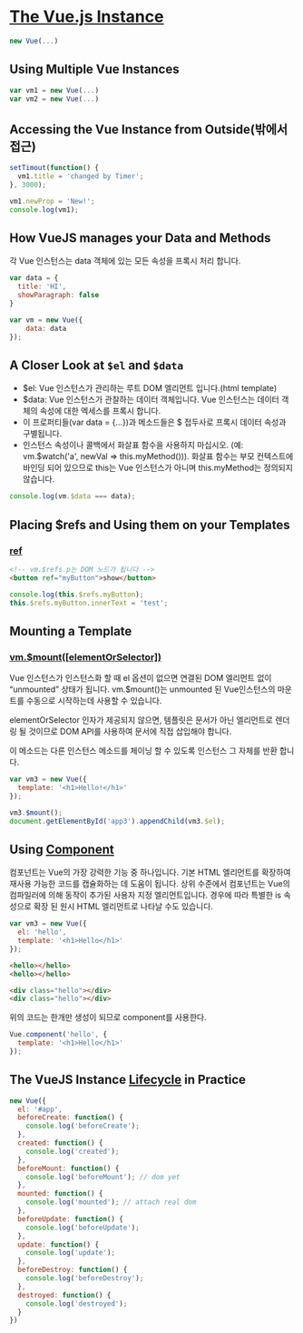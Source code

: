 # [The Vue.js Instance](http://kr.vuejs.org/v2/guide/instance.html#search-form)

```javascript
new Vue(...)
```

## Using Multiple Vue Instances

```javascript
var vm1 = new Vue(...)
var vm2 = new Vue(...)
```

## Accessing the Vue Instance from Outside(밖에서 접근)

```javascript
setTimout(function() {
  vm1.title = 'changed by Timer';
}, 3000);
```

```javascript
vm1.newProp = 'New!';
console.log(vm1);
```

## How VueJS manages your Data and Methods
각 Vue 인스턴스는 data 객체에 있는 모든 속성을 프록시 처리 합니다.

```javascript
var data = {
  title: 'HI',
  showParagraph: false
}

var vm = new Vue({
    data: data
});
```

## A Closer Look at `$el` and `$data`
- $el: Vue 인스턴스가 관리하는 루트 DOM 엘리먼트 입니다.(html template)
- $data: Vue 인스턴스가 관찰하는 데이터 객체입니다. Vue 인스턴스는 데이터 객체의 속성에 대한 엑세스를 프록시 합니다.
- 이 프로퍼티들(var data = {...})과 메소드들은 $ 접두사로 프록시 데이터 속성과 구별됩니다.
- 인스턴스 속성이나 콜백에서 화살표 함수을 사용하지 마십시오. (예: vm.$watch('a', newVal => this.myMethod())). 화살표 함수는 부모 컨텍스트에 바인딩 되어 있으므로 this는 Vue 인스턴스가 아니며 this.myMethod는 정의되지 않습니다.

```javascript
console.log(vm.$data === data);
```

## Placing $refs and Using them on your Templates

### [ref](http://kr.vuejs.org/v2/api/#ref)

```html
<!-- vm.$refs.p는 DOM 노드가 됩니다 -->
<button ref="myButton">show</button>
```

```javascript
console.log(this.$refs.myButton);
this.$refs.myButton.innerText = 'test';
```

## Mounting a Template

### [vm.$mount([elementOrSelector])](http://kr.vuejs.org/v2/api/#vm-mount)
Vue 인스턴스가 인스턴스화 할 때 el 옵션이 없으면 연결된 DOM 엘리먼트 없이 “unmounted” 상태가 됩니다. vm.$mount()는 unmounted 된 Vue인스턴스의 마운트를 수동으로 시작하는데 사용할 수 있습니다.  

elementOrSelector 인자가 제공되지 않으면, 템플릿은 문서가 아닌 엘리먼트로 렌더링 될 것이므로 DOM API를 사용하여 문서에 직접 삽입해야 합니다.  

이 메소드는 다른 인스턴스 메소드를 체이닝 할 수 있도록 인스턴스 그 자체를 반환 합니다.

```javascript
var vm3 = new Vue({
  template: '<h1>Hello!</h1>'
});

vm3.$mount();
document.getElementById('app3').appendChild(vm3.$el);
```

## Using [Component](http://kr.vuejs.org/v2/guide/components.html)
컴포넌트는 Vue의 가장 강력한 기능 중 하나입니다. 기본 HTML 엘리먼트를 확장하여 재사용 가능한 코드를 캡슐화하는 데 도움이 됩니다. 상위 수준에서 컴포넌트는 Vue의 컴파일러에 의해 동작이 추가된 사용자 지정 엘리먼트입니다. 경우에 따라 특별한 is 속성으로 확장 된 원시 HTML 엘리먼트로 나타날 수도 있습니다.

```javascript
var vm3 = new Vue({
  el: 'hello',
  template: '<h1>Hello</h1>'
});
```

```html
<hello></hello>
<hello></hello>

<div class="hello"></div>
<div class="hello"></div>
```

위의 코드는 한개만 생성이 되므로 component를 사용한다.

```javascript
Vue.component('hello', {
  template: '<h1>Hello</h1>'
});
```

## The VueJS Instance [Lifecycle](http://kr.vuejs.org/v2/guide/instance.html#라이프사이클-다이어그램) in Practice

```javascript
new Vue({
  el: '#app',
  beforeCreate: function() {
    console.log('beforeCreate');
  },
  created: function() {
    console.log('created');
  },
  beforeMount: function() {
    console.log('beforeMount'); // dom yet
  },
  mounted: function() {
    console.log('mounted'); // attach real dom
  },
  beforeUpdate: function() {
    console.log('beforeUpdate');
  },
  update: function() {
    console.log('update');
  },
  beforeDestroy: function() {
    console.log('beforeDestroy');
  },
  destroyed: function() {
    console.log('destroyed');
  }
})
```
